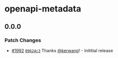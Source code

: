 # openapi-metadata

## 0.0.0

### Patch Changes

- [#1992](https://github.com/openapi-ts/openapi-typescript/pull/1992) [`09624c3`](https://github.com/openapi-ts/openapi-typescript/commit/09624c318b5929fd5dff76b46fc6eddb4aa34995) Thanks [@kerwanp](https://github.com/kerwanp)! - Inititial release
